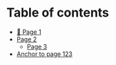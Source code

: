 # Table of contents

* [👋 Page 1](README.md)
* [Page 2](page-2/README.md)
  * [Page 3](page-2/page-3.md)
* [Anchor to page 123](page-2/README.md#page-heading)
